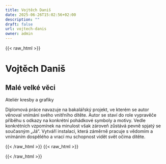 ```yaml
---
title: Vojtěch Daniš
date: 2025-06-26T15:02:56+02:00
description: ""
draft: false
url: vojtech-danis
owner: admin
---
```

{{< raw_html >}}
<h1>Vojtěch Dani&scaron;</h1>
<h2>Mal&eacute; velk&eacute; věci&nbsp;</h2>
<p>Ateli&eacute;r kresby a grafiky</p>
<p>Diplomov&aacute; pr&aacute;ce navazuje na bakal&aacute;řsk&yacute; projekt, ve kter&eacute;m se autor věnoval vn&iacute;m&aacute;n&iacute; sv&eacute;ho vnitřn&iacute;ho d&iacute;těte. Autor se stav&iacute; do role vypravěče př&iacute;běhu s odkazy na konkr&eacute;tn&iacute; poh&aacute;dkov&eacute; symboly a motivy. Vedle konkr&eacute;tn&iacute;ch vzpom&iacute;nek na minulost v&scaron;ak z&aacute;roveň zůst&aacute;v&aacute; pevně spjat&yacute; se současn&yacute;m &bdquo;J&aacute;&ldquo;. Vytv&aacute;ř&iacute; instalaci, kter&aacute; z&aacute;měrně pracuje s vědom&iacute;m a vn&iacute;m&aacute;n&iacute;m dospěl&eacute;ho a vrac&iacute; mu schopnost vidět svět očima d&iacute;těte.&nbsp;</p>
{{< /raw_html >}}
<!-- SECTION BREAK -->
{{< raw_html >}}

{{< /raw_html >}}

